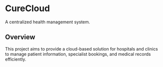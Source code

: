 # CureCloud

A centralized health management system.

## Overview
This project aims to provide a cloud-based solution for hospitals and clinics to manage patient information, specialist bookings, and medical records efficiently.

